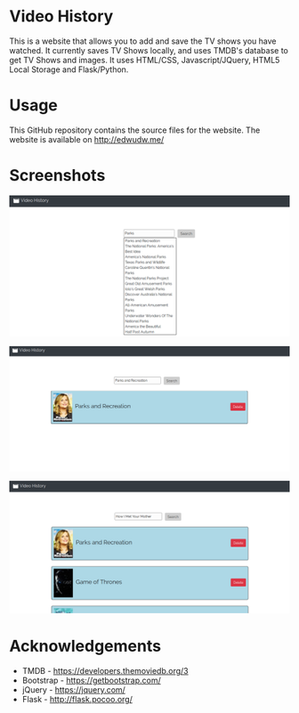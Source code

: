 # Video History
This is a website that allows you to add and save the TV shows you have watched. 
It currently saves TV Shows locally, and uses TMDB's database to get TV Shows and images. 
It uses HTML/CSS, Javascript/JQuery, HTML5 Local Storage and Flask/Python. 

# Usage
This GitHub repository contains the source files for the website. The website is available on http://edwudw.me/

# Screenshots
![alt text](https://github.com/edwudw/videoHistory/raw/master/screenshot1.png "Screenshot 1")

![alt text](https://github.com/edwudw/videoHistory/raw/master/screenshot2.png "Screenshot 2")

![alt text](https://github.com/edwudw/videoHistory/raw/master/screenshot3.png "Screenshot 3")

# Acknowledgements
* TMDB - https://developers.themoviedb.org/3
* Bootstrap - https://getbootstrap.com/
* jQuery - https://jquery.com/
* Flask - http://flask.pocoo.org/
